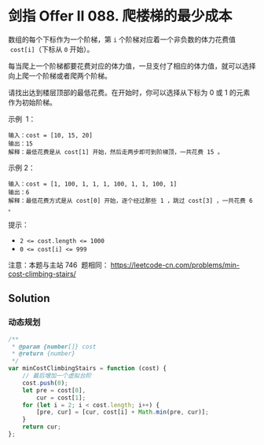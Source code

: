 # 剑指 Offer II 088. 爬楼梯的最少成本

数组的每个下标作为一个阶梯，第 `i` 个阶梯对应着一个非负数的体力花费值  `cost[i]`（下标从 `0` 开始）。

每当爬上一个阶梯都要花费对应的体力值，一旦支付了相应的体力值，就可以选择向上爬一个阶梯或者爬两个阶梯。

请找出达到楼层顶部的最低花费。在开始时，你可以选择从下标为 0 或 1 的元素作为初始阶梯。

示例  1：

```
输入：cost = [10, 15, 20]
输出：15
解释：最低花费是从 cost[1] 开始，然后走两步即可到阶梯顶，一共花费 15 。
```

示例 2：

```
输入：cost = [1, 100, 1, 1, 1, 100, 1, 1, 100, 1]
输出：6
解释：最低花费方式是从 cost[0] 开始，逐个经过那些 1 ，跳过 cost[3] ，一共花费 6 。
```

提示：

-   `2 <= cost.length <= 1000`
-   `0 <= cost[i] <= 999`

注意：本题与主站 746  题相同： https://leetcode-cn.com/problems/min-cost-climbing-stairs/

## Solution

### 动态规划

```js
/**
 * @param {number[]} cost
 * @return {number}
 */
var minCostClimbingStairs = function (cost) {
    // 最后增加一个虚拟台阶
    cost.push(0);
    let pre = cost[0],
        cur = cost[1];
    for (let i = 2; i < cost.length; i++) {
        [pre, cur] = [cur, cost[i] + Math.min(pre, cur)];
    }
    return cur;
};
```
